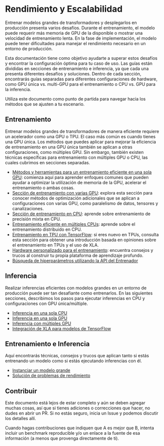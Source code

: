 <!---
Copyright 2021 The HuggingFace Team. All rights reserved.

Licensed under the Apache License, Version 2.0 (the "License");
you may not use this file except in compliance with the License.
You may obtain a copy of the License at

    http://www.apache.org/licenses/LICENSE-2.0

Unless required by applicable law or agreed to in writing, software
distributed under the License is distributed on an "AS IS" BASIS,
WITHOUT WARRANTIES OR CONDITIONS OF ANY KIND, either express or implied.
See the License for the specific language governing permissions and
limitations under the License.

⚠️ Note that this file is in Markdown but contain specific syntax for our doc-builder (similar to MDX) that may not be
rendered properly in your Markdown viewer.

-->

# Rendimiento y Escalabilidad

Entrenar modelos grandes de transformadores y desplegarlos en producción presenta varios desafíos. Durante el entrenamiento, el modelo puede requerir más memoria de GPU de la disponible o mostrar una velocidad de entrenamiento lenta. En la fase de implementación, el modelo puede tener dificultades para manejar el rendimiento necesario en un entorno de producción.

Esta documentación tiene como objetivo ayudarte a superar estos desafíos y encontrar la configuración óptima para tu caso de uso. Las guías están divididas en secciones de entrenamiento e inferencia, ya que cada una presenta diferentes desafíos y soluciones. Dentro de cada sección, encontrarás guías separadas para diferentes configuraciones de hardware, como GPU única vs. multi-GPU para el entrenamiento o CPU vs. GPU para la inferencia.

Utiliza este documento como punto de partida para navegar hacia los métodos que se ajusten a tu escenario.

## Entrenamiento

Entrenar modelos grandes de transformadores de manera eficiente requiere un acelerador como una GPU o TPU. El caso más común es cuando tienes una GPU única. Los métodos que puedes aplicar para mejorar la eficiencia de entrenamiento en una GPU única también se aplican a otras configuraciones, como múltiples GPU. Sin embargo, también existen técnicas específicas para entrenamiento con múltiples GPU o CPU, las cuales cubrimos en secciones separadas.

* [Métodos y herramientas para un entrenamiento eficiente en una sola GPU](https://huggingface.co/docs/transformers/perf_train_gpu_one): comienza aquí para aprender enfoques comunes que pueden ayudar a optimizar la utilización de memoria de la GPU, acelerar el entrenamiento o ambas cosas.
* [Sección de entrenamiento con varias GPU](https://huggingface.co/docs/transformers/perf_train_gpu_many): explora esta sección para conocer métodos de optimización adicionales que se aplican a configuraciones con varias GPU, como paralelismo de datos, tensores y canalizaciones.
* [Sección de entrenamiento en CPU](https://huggingface.co/docs/transformers/perf_train_cpu): aprende sobre entrenamiento de precisión mixta en CPU.
* [Entrenamiento eficiente en múltiples CPUs](https://huggingface.co/docs/transformers/perf_train_cpu_many): aprende sobre el entrenamiento distribuido en CPU.
* [Entrenamiento en TPU con TensorFlow](https://huggingface.co/docs/transformers/perf_train_tpu_tf): si eres nuevo en TPUs, consulta esta sección para obtener una introducción basada en opiniones sobre el entrenamiento en TPUs y el uso de XLA.
* [Hardware personalizado para el entrenamiento](https://huggingface.co/docs/transformers/perf_hardware): encuentra consejos y trucos al construir tu propia plataforma de aprendizaje profundo.
* [Búsqueda de hiperparámetros utilizando la API del Entrenador](https://huggingface.co/docs/transformers/hpo_train)

## Inferencia

Realizar inferencias eficientes con modelos grandes en un entorno de producción puede ser tan desafiante como entrenarlos. En las siguientes secciones, describimos los pasos para ejecutar inferencias en CPU y configuraciones con GPU única/múltiple.

* [Inferencia en una sola CPU](https://huggingface.co/docs/transformers/perf_infer_cpu)
* [Inferencia en una sola GPU](https://huggingface.co/docs/transformers/perf_infer_gpu_one)
* [Inferencia con múltiples GPU](https://huggingface.co/docs/transformers/perf_infer_gpu_one)
* [Integración de XLA para modelos de TensorFlow](https://huggingface.co/docs/transformers/tf_xla)

## Entrenamiento e Inferencia

Aquí encontrarás técnicas, consejos y trucos que aplican tanto si estás entrenando un modelo como si estás ejecutando inferencias con él.

* [Instanciar un modelo grande](https://huggingface.co/docs/transformers/big_models)
* [Solución de problemas de rendimiento](https://huggingface.co/docs/transformers/debugging)

## Contribuir

Este documento está lejos de estar completo y aún se deben agregar muchas cosas, así que si tienes adiciones o correcciones que hacer, no dudes en abrir un PR. Si no estás seguro, inicia un Issue y podemos discutir los detalles allí.

Cuando hagas contribuciones que indiquen que A es mejor que B, intenta incluir un benchmark reproducible y/o un enlace a la fuente de esa información (a menos que provenga directamente de ti).
